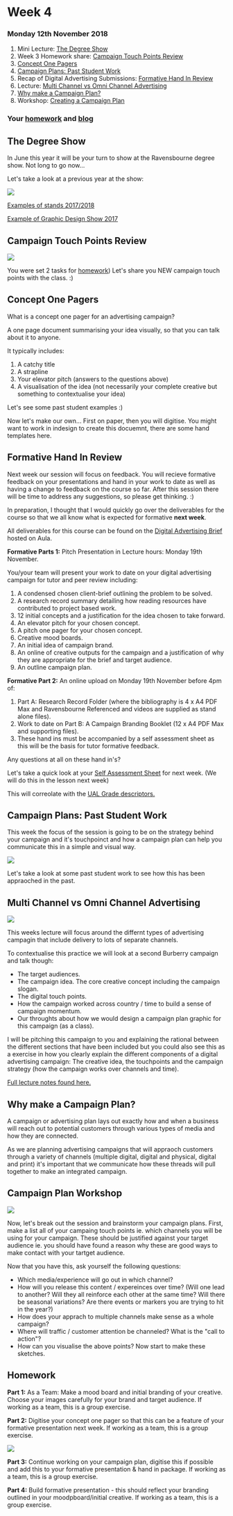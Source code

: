 # Week 4

### Monday 12th November 2018

1. Mini Lecture: [The Degree Show](The-Degree-Show)
2. Week 3 Homework share: [Campaign Touch Points Review](#Campaign-Touch-Points-Review) 
3. [Concept One Pagers](#Concept_One_Pagers)
4. [Campaign Plans: Past Student Work](#Campaign-Plans-Past-Student-Work)
5. Recap of Digital Advertising Submissions: [Formative Hand In Review](Formative-Hand-In-Review)
6. Lecture: [Multi Channel vs Omni Channel Advertising](#multi-channel-vs-omni-channel-advertising)
7. [Why make a Campaign Plan?](Why-make-a-Campaign-Plan?)
8. Workshop: [Creating a Campaign Plan](#creating-a-campaign-plan) 

### Your [homework](#homework) and [blog](#blog)

## The Degree Show

In June this year it will be your turn to show at the Ravensbourne degree show. Not long to go now...

Let's take a look at a previous year at the show: 

[<img src="https://github.com/RavensbourneWebMedia/Digital_Advertising/blob/Digital_Advertising_2018/19/sessions/04/assets/The_degree_show.jpg">](https://www.youtube.com/watch?v=d2dykZFiHmo)

[Examples of stands 2017/2018](https://github.com/RavensbourneWebMedia/Digital_Advertising/blob/Digital_Advertising_2018/19/sessions/04/assets/Web_Media_Degree_Show_Mini_Lectur_2019.pdf)

[Example of Graphic Design Show 2017](https://www.youtube.com/watch?v=_sENq4tLHuw)

## Campaign Touch Points Review

![](https://github.com/RavensbourneWebMedia/Digital_Advertising/blob/Digital_Advertising_2018/19/sessions/04/assets/tenor_2.gif)

You were set 2 tasks for [homework](https://github.com/RavensbourneWebMedia/Digital_Advertising/tree/Digital_Advertising_2018/19/sessions/03#homework)) Let's share you NEW campaign touch points with the class. :)

## Concept One Pagers

What is a concept one pager for an advertising campaign? 

A one page document summarising your idea visually, so that you can talk about it to anyone.

It typically includes:

1. A catchy title
2. A strapline
3. Your elevator pitch (answers to the questions above)
4. A visualisation of the idea (not necessarily your complete creative but something to contextualise your idea)

Let's see some past student examples :) 

Now let's make our own... First on paper, then you will digitise. You might want to work in indesign to create this docuemnt, there are some hand templates here.

## Formative Hand In Review

Next week our session will focus on feedback. You will recieve formative feedback on your presentations and hand in your work to date as well as having a change to feedback on the course so far. After this session there will be time to address any suggestions, so please get thinking. :) 

In preparation, I thought that I would quickly go over the deliverables for the course so that we all know what is expected for formative **next week**. 

All deliverables for this course can be found on the [Digital Advertising Brief](https://github.com/RavensbourneWebMedia/Digital_Advertising/blob/Digital_Advertising_2018/19/sessions/04/assets/Digital_Advertising_Brief.pdf) hosted on Aula.

**Formative Parts 1:** Pitch Presentation in Lecture hours: Monday 19th November.

You/your team will present your work to date on your digital advertising campaign for tutor and peer review including:

1. A condensed chosen client-brief outlining the problem to be solved.
2. A research record summary detailing how reading resources have contributed to project based work.
3. 12 initial concepts and a justification for the idea chosen to take forward.
4. An elevator pitch for your chosen concept.
5. A pitch one pager for your chosen concept.
6. Creative mood boards.
7. An initial idea of campaign brand.
8. An online of creative outputs for the campaign and a justification of why they are appropriate for the brief and target audience.
9. An outline campaign plan.

**Formative Part 2:** An online upload on Monday 19th November before 4pm of:

1. Part A: Research Record Folder (where the bibliography is 4 x A4 PDF Max and Ravensbourne Referenced and videos are supplied as stand alone files).
2. Work to date on Part B: A Campaign Branding Booklet (12 x A4 PDF Max and supporting files).
3. These hand ins must be accompanied by a self assessment sheet as this will be the basis for tutor formative feedback.

Any questions at all on these hand in's? 

Let's take a quick look at your [Self Assessment Sheet](https://docs.google.com/document/d/1TS4FhHuwKvzrDZR76OnVW_2JtJiQcXXGROtAlcdBI-4/edit?usp=sharing) for next week. (We will do this in the lesson next week)

This will correolate with the [UAL Grade descriptors.](https://github.com/RavensbourneWebMedia/Digital_Advertising/blob/Digital_Advertising_2018/19/sessions/04/assets/UAL_Marking_Criteria.pdf) 

## Campaign Plans: Past Student Work

This week the focus of the session is going to be on the strategy behind your campaign and it's touchpoinct and how a  campaign plan can help you communicate this in a simple and visual way. 

![](https://github.com/RavensbourneWebMedia/Digital_Advertising/blob/Digital_Advertising_2017/18/sessions/04/Campaign_Plan_2.png)

Let's take a look at some past student work to see how this has been appraoched in the past. 

## Multi Channel vs Omni Channel Advertising

![](https://github.com/RavensbourneWebMedia/Digital_Advertising/blob/Digital_Advertising_2017/18/sessions/04/Omni-channel_image_small.jpg)

This weeks lecture will focus around the differnt types of advertising campagin that include delivery to lots of separate channels. 

To contextualise this practice we will look at a second Burberry campaign and talk though:

* The target audiences. 
* The campaign idea. The core creative concept including the campaign slogan. 
* The digital touch points. 
* How the campaign worked across country / time to build a sense of campaign momentum.
* Our throughts about how we would design a campaign plan graphic for this campaign (as a class). 

I will be pitching this campaign to you and explaining the rational between the different sections that have been included but you could also see this as a exercise in how you clearly explain the different components of a digital advertising campaign: The creative idea, the touchpoints and the campaign strategy (how the campaign works over channels and time). 

[Full lecture notes found here.](https://github.com/RavensbourneWebMedia/Digital_Advertising/blob/Digital_Advertising_2018/19/sessions/04/assets/Omnichannel_Advertising_Brit_Rhythm.pdf)

## Why make a Campaign Plan? 

A campaign or advertising plan lays out exactly how and when a business will reach out to potential customers through various types of media and how they are connected. 

As we are planning advertising campaigns that will appraoch customers through a variety of channels (multiple digital, digital and physical, digital and print) it's important that we communicate how these threads will pull together to make an integrated campaign. 

## Campaign Plan Workshop

![](https://github.com/RavensbourneWebMedia/Digital_Advertising/blob/Digital_Advertising_2017/18/sessions/04/Campaign_Plan_1.png)


Now, let's break out the session and brainstorm your campaign plans. First, make a list all of your campaing touch points ie. which channels you will be using for your campaign. These should be justified against your target audience ie. you should have found a reason why these are good ways to make contact with your tartget audience. 

Now that you have this, ask yourself the following questions:

* Which media/experience will go out in which channel? 
* How will you release this content / expereinces over time? (Will one lead to another? Will they all reinforce each other at the same time? Will there be seasonal variations? Are there events or markers you are trying to hit in the year?) 
* How does your apprach to multiple channels make sense as a whole campaign? 
* Where will traffic / customer attention be channeled? What is the "call to action"?
* How can you visualise the above points? Now start to make these sketches. 

## Homework
    
**Part 1:** As a Team: Make a mood board and initial branding of your creative. Choose your images carefully for your brand and target audience. If working as a team, this is a group exercise. 

**Part 2:** Digitise your concept one pager so that this can be a feature of your formative presentation next week. If working as a team, this is a group exercise.  

![](https://github.com/RavensbourneWebMedia/Digital_Advertising/blob/Digital_Advertising_2018/19/sessions/04/assets/George_webb.png)

**Part 3:** Continue working on your campaign plan, digitise this if possible and add this to your formative presentation & hand in package. If working as a team, this is a group exercise. 

**Part 4:** Build formative presentation - this should reflect your branding outlined in your moodpboard/initial creative. If working as a team, this is a group exercise. 

